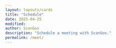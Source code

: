 ```yaml
---
layout: layouts/cards
title: "Schedule"
date: 2025-04-25
modified: 
author: ScanGov
description: "Schedule a meeting with ScanGov."
permalink: /meet/
---
```

